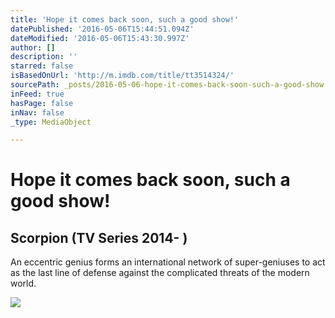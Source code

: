 ```yaml
---
title: 'Hope it comes back soon, such a good show!'
datePublished: '2016-05-06T15:44:51.094Z'
dateModified: '2016-05-06T15:43:30.997Z'
author: []
description: ''
starred: false
isBasedOnUrl: 'http://m.imdb.com/title/tt3514324/'
sourcePath: _posts/2016-05-06-hope-it-comes-back-soon-such-a-good-show.md
inFeed: true
hasPage: false
inNav: false
_type: MediaObject

---
```

# Hope it comes back soon, such a good show!

<article style=""><h1>Scorpion (TV Series 2014- )</h1><p>An eccentric genius forms an international network of super-geniuses to act as the last line of defense against the complicated threats of the modern world.</p><img src="http://ia.media-imdb.com/images/M/MV5BMTExMTQ4MzM1MDheQTJeQWpwZ15BbWU4MDkzMjU4MTMx._V1_UY1200_CR106,0,630,1200_AL_.jpg" /></article>